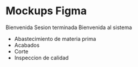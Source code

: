 # Mockups Figma

Bienvenida
Sesion terminada
Bienvenida al sistema

- Abastecimiento de materia prima
- Acabados
- Corte
- Inspeccion de calidad
